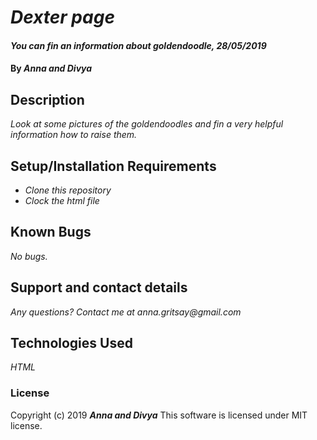 # _Dexter page_

#### _You can fin an information about goldendoodle, 28/05/2019_

#### By _**Anna and Divya**_

## Description

_Look at some pictures of the goldendoodles and fin a very helpful information how to raise them._

## Setup/Installation Requirements

* _Clone this repository_
* _Clock the html file_

## Known Bugs

_No bugs._

## Support and contact details

_Any questions? Contact me at anna.gritsay@gmail.com_

## Technologies Used

_HTML_

### License

Copyright (c) 2019 **_Anna and Divya_**
This software is licensed under MIT license.
